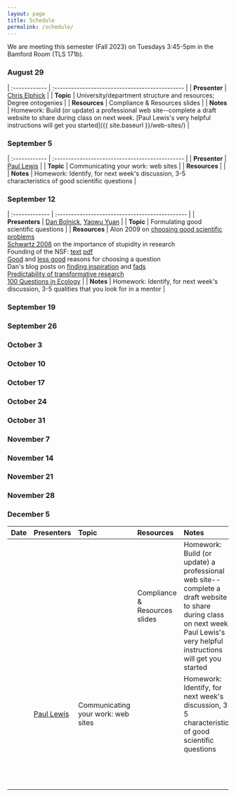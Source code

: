 ```yaml
---
layout: page
title: Schedule
permalink: /schedule/
---
```


We are meeting this semester (Fall 2023) on Tuesdays 3:45-5pm in the Bamford Room (TLS 171b).

### August 29    

| :------------ | :---------------------------------------------- |
| **Presenter** | [Chris Elphick](https://elphick.lab.uconn.edu/) |
| **Topic**     | University/department structure and resources; Degree ontogenies |
| **Resources** | Compliance & Resources slides |
| **Notes**     | Homework: Build (or update) a professional web site--complete a draft website to share during class on next week. [Paul Lewis's very helpful instructions will get you started]({{ site.baseurl }}/web-sites/) |

### September 5  

| :------------ | :---------------------------------------------- |
| **Presenter** | [Paul Lewis](https://phylogeny.uconn.edu/) |
| **Topic**     | Communicating your work: web sites |
| **Resources** | |
| **Notes**     | Homework: Identify, for next week's discussion, 3-5 characteristics of good scientific questions |

### September 12 

| :------------- | :---------------------------------------------- |
| **Presenters** | [Dan Bolnick](https://bolnicklab.wordpress.com/), [Yaowu Yuan](https://monkeyflower.uconn.edu/) |
| **Topic**      | Formulating good scientific questions |
| **Resources**  | Alon 2009 on [choosing good scientific problems](http://www.sciencedirect.com/science/article/pii/S1097276509006418) <br>[Schwartz 2008](http://dx.doi.org/10.1242/jcs.033340) on the importance of stupidity in research <br>Founding of the NSF: [text](https://www.nsf.gov/od/lpa/nsf50/vbush1945.htm) [pdf](https://archive.org/details/scienceendlessfr00unit) <br>[Good](https://dynamicecology.wordpress.com/2012/10/20/advice-good-reasons-for-choosing-a-research-project-plus-some-bad-ones/) and [less good](https://dynamicecology.wordpress.com/2011/06/03/advice-weak-reasons-for-choosing-a-research-project/) reasons for choosing a question <br>Dan's blog posts on [finding inspiration](https://ecoevoevoeco.blogspot.com/2019/09/inspiration.html) and [fads](https://ecoevoevoeco.blogspot.com/2019/09/fads.html)<br>[Predictability of transformative research](https://doi.org/10.1016/j.tree.2017.08.012)<br>[100 Questions in Ecology](https:doi.org/10.1111/1365-2745.12025) |
| **Notes**      | Homework: Identify, for next week's discussion, 3-5 qualities that you look for in a mentor |

### September 19 

### September 26 

### October 3    

### October 10   

### October 17   

### October 24   

### October 31   

### November 7   

### November 14  

### November 21  

### November 28  

### December 5   


| Date         | Presenters                                      | Topic | Resources | Notes |
| :----------- | :---------------------------------------------- | :---- | :-------- | :---- |
| | |  | Compliance & Resources slides | Homework: Build (or update) a professional web site--complete a draft website to share during class on next week. Paul Lewis's very helpful instructions will get you started |
| | [Paul Lewis](https://phylogeny.uconn.edu)       | Communicating your work: web sites | | Homework: Identify, for next week's discussion, 3-5 characteristics of good scientific questions |
| | []()
| |
| |
| |
| |
| |
| |
| |
| |
| |
| |
| |
| |
